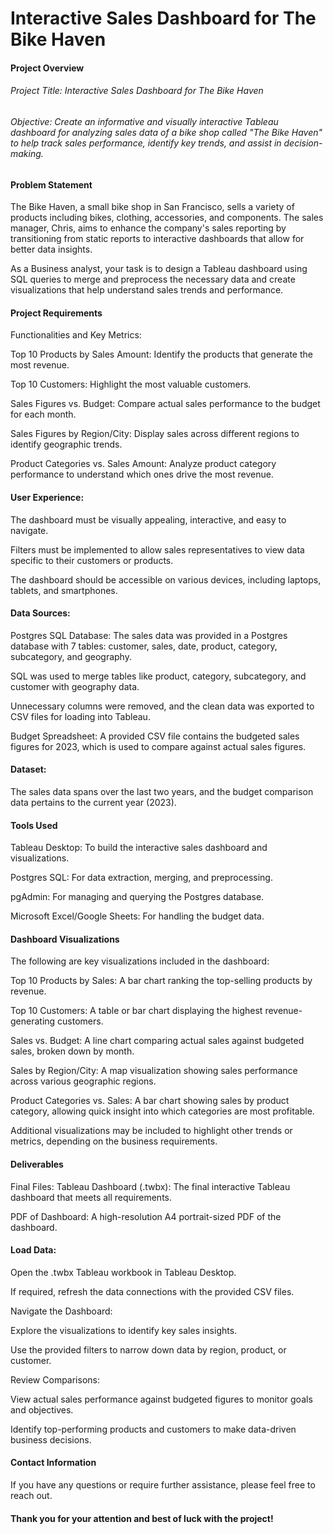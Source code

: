 # Interactive Sales Dashboard for The Bike Haven

#### Project Overview

###### Project Title: Interactive Sales Dashboard for The Bike Haven

###### Objective: Create an informative and visually interactive Tableau dashboard for analyzing sales data of a bike shop called "The Bike Haven" to help track sales performance, identify key trends, and assist in decision-making.

#### Problem Statement

The Bike Haven, a small bike shop in San Francisco, sells a variety of products including bikes, clothing, accessories, and components. The sales manager, Chris, aims to enhance the company's sales reporting by transitioning from static reports to interactive dashboards that allow for better data insights.

As a Business analyst, your task is to design a Tableau dashboard using SQL queries to merge and preprocess the necessary data and create visualizations that help understand sales trends and performance.

#### Project Requirements

Functionalities and Key Metrics:

Top 10 Products by Sales Amount: Identify the products that generate the most revenue.

Top 10 Customers: Highlight the most valuable customers.

Sales Figures vs. Budget: Compare actual sales performance to the budget for each month.

Sales Figures by Region/City: Display sales across different regions to identify geographic trends.

Product Categories vs. Sales Amount: Analyze product category performance to understand which ones drive the most revenue.

#### User Experience:

The dashboard must be visually appealing, interactive, and easy to navigate.

Filters must be implemented to allow sales representatives to view data specific to their customers or products.

The dashboard should be accessible on various devices, including laptops, tablets, and smartphones.

#### Data Sources:

Postgres SQL Database: The sales data was provided in a Postgres database with 7 tables: customer, sales, date, product, category, subcategory, and geography.

SQL was used to merge tables like product, category, subcategory, and customer with geography data.

Unnecessary columns were removed, and the clean data was exported to CSV files for loading into Tableau.

Budget Spreadsheet: A provided CSV file contains the budgeted sales figures for 2023, which is used to compare against actual sales figures.

#### Dataset:

The sales data spans over the last two years, and the budget comparison data pertains to the current year (2023).

#### Tools Used

Tableau Desktop: To build the interactive sales dashboard and visualizations.

Postgres SQL: For data extraction, merging, and preprocessing.

pgAdmin: For managing and querying the Postgres database.

Microsoft Excel/Google Sheets: For handling the budget data.

#### Dashboard Visualizations

The following are key visualizations included in the dashboard:

Top 10 Products by Sales: A bar chart ranking the top-selling products by revenue.

Top 10 Customers: A table or bar chart displaying the highest revenue-generating customers.

Sales vs. Budget: A line chart comparing actual sales against budgeted sales, broken down by month.

Sales by Region/City: A map visualization showing sales performance across various geographic regions.

Product Categories vs. Sales: A bar chart showing sales by product category, allowing quick insight into which categories are most profitable.

Additional visualizations may be included to highlight other trends or metrics, depending on the business requirements.

#### Deliverables

Final Files: Tableau Dashboard (.twbx): The final interactive Tableau dashboard that meets all requirements.

PDF of Dashboard: A high-resolution A4 portrait-sized PDF of the dashboard.


#### Load Data:

Open the .twbx Tableau workbook in Tableau Desktop.

If required, refresh the data connections with the provided CSV files.

Navigate the Dashboard:

Explore the visualizations to identify key sales insights.

Use the provided filters to narrow down data by region, product, or customer.

Review Comparisons:

View actual sales performance against budgeted figures to monitor goals and objectives.

Identify top-performing products and customers to make data-driven business decisions.

#### Contact Information

If you have any questions or require further assistance, please feel free to reach out.

#### Thank you for your attention and best of luck with the project!
